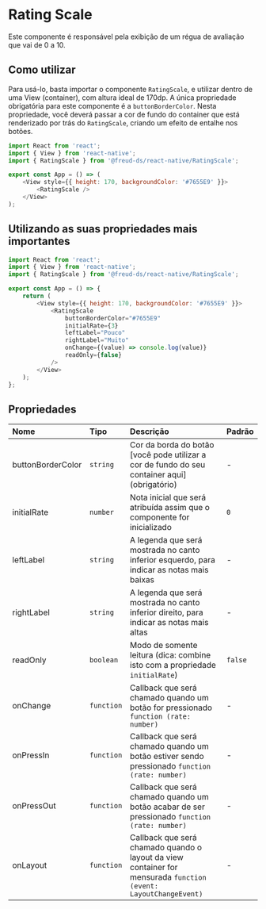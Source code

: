 # Rating Scale

Este componente é responsável pela exibição de um régua de avaliação que vai de 0 a 10.

## Como utilizar

Para usá-lo, basta importar o componente `RatingScale`, e utilizar dentro de uma View (container), com altura ideal de 170dp.
A única propriedade obrigatória para este componente é a `buttonBorderColor`. Nesta propriedade, você deverá passar a cor de fundo do container que está renderizado por trás do `RatingScale`, criando um efeito de entalhe nos botões.

```javascript
import React from 'react';
import { View } from 'react-native';
import { RatingScale } from '@freud-ds/react-native/RatingScale';

export const App = () => (
	<View style={{ height: 170, backgroundColor: '#7655E9' }}>
		<RatingScale />
	</View>
);
```

## Utilizando as suas propriedades mais importantes

```javascript
import React from 'react';
import { View } from 'react-native';
import { RatingScale } from '@freud-ds/react-native/RatingScale';

export const App = () => {
	return (
		<View style={{ height: 170, backgroundColor: '#7655E9' }}>
			<RatingScale
				buttonBorderColor="#7655E9"
				initialRate={3}
				leftLabel="Pouco"
				rightLabel="Muito"
				onChange={(value) => console.log(value)}
				readOnly={false}
			/>
		</View>
	);
};
```

## Propriedades

| Nome              | Tipo       | Descrição                                                                                                       | Padrão  |
| :---------------- | :--------- | :-------------------------------------------------------------------------------------------------------------- | :------ |
| buttonBorderColor | `string`   | Cor da borda do botão [você pode utilizar a cor de fundo do seu container aqui] (obrigatório)                   | -       |
| initialRate       | `number`   | Nota inicial que será atribuída assim que o componente for inicializado                                         | `0`     |
| leftLabel         | `string`   | A legenda que será mostrada no canto inferior esquerdo, para indicar as notas mais baixas                       | -       |
| rightLabel        | `string`   | A legenda que será mostrada no canto inferior direito, para indicar as notas mais altas                         | -       |
| readOnly          | `boolean`  | Modo de somente leitura (dica: combine isto com a propriedade `initialRate`)                                    | `false` |
| onChange          | `function` | Callback que será chamado quando um botão for pressionado `function (rate: number)`                             | -       |
| onPressIn         | `function` | Callback que será chamado quando um botão estiver sendo pressionado `function (rate: number)`                   | -       |
| onPressOut        | `function` | Callback que será chamado quando um botão acabar de ser pressionado `function (rate: number)`                   | -       |
| onLayout          | `function` | Callback que será chamado quando o layout da view container for mensurada `function (event: LayoutChangeEvent)` | -       |
